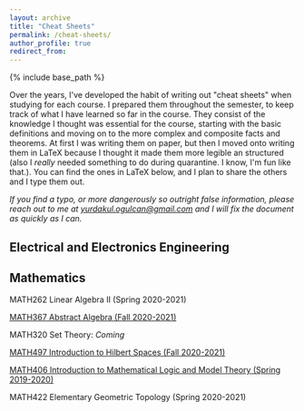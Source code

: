 ```yaml
---
layout: archive
title: "Cheat Sheets"
permalink: /cheat-sheets/
author_profile: true
redirect_from:
---
```


{% include base_path %}

Over the years, I've developed the habit of writing out "cheat sheets" when studying for each course. I prepared them throughout the semester, to keep track of what I have learned so far in the course. They consist of the knowledge I thought was essential for the course, starting with the basic definitions and moving on to the more complex and composite facts and theorems. At first I was writing them on paper, but then I moved onto writing them in LaTeX because I thought it made them more legible an structured (also I *really* needed something to do during quarantine. I know, I'm fun like that.). You can find the ones in LaTeX below, and I plan to share the others and I type them out.

*If you find a typo, or more dangerously so outright false information, please reach out to me at [yurdakul.ogulcan@gmail.com](mailto:yurdakul.ogulcan@gmail.com) and I will fix the document as quickly as I can.*

## Electrical and Electronics Engineering
<!-- ### 1st Year
#### Fall -->
<!-- MATH119 Calculus with Analytical Geometry (Fall 2016-2017):

PHYS105 General Physics I (Fall 2016-2017):

CHEM107 General Chemistry (Fall 2016-2017): -->

<!-- #### Spring -->
<!-- MATH120 Calculus of Functions of Several Variables (Spring 2016-2017):

PHYS106 General Physics II (Fall 2016-2017):

MATH260 Linear Algebra (Spring 2016-2017): -->

<!-- ### 3rd Year
#### Fall -->
<!-- EE301 Signals and Systems (Fall 2018-2019): 

EE303 Electromagnetic Waves (Fall 2018-2019): 

EE311 Analog Electronics (Fall 2018-2019): 

EE361 Electromechanical Energy Conversion I (Fall 2018-2019):  -->

<!-- #### Spring -->
<!-- EE302 Feedback Systems (Spring 2018-2019): 

EE306 Signals and Systems II (Spring 2018-2019): 

EE312 Digital Electronics (Spring 2018-2019):  -->

<!-- ### 4th Year
#### Fall -->
<!-- EE415 Introduction to Medical Imaging (Fall 2019-2020):  -->

<!-- #### Spring -->
<!-- EE404 Nonlinear Control Systems (Spring 2019-2020):  -->

## Mathematics
<!-- ### 2nd Year
#### Spring -->
MATH262 Linear Algebra II (Spring 2020-2021)

<!-- ### 3rd Year
#### Fall -->
<!-- MATH341 Graph Theory (Fall 2020-2021):  -->

<!-- MATH353 Complex Calculus (Spring 2018-2019):  -->

[MATH367 Abstract Algebra (Fall 2020-2021)](/files/MATH367CheatSheet_OgulCanYurdakul.pdf)

<!-- #### Spring -->
MATH320 Set Theory: *Coming*

<!-- MATH371 Differential Geometry (Spring 2020-2021):  -->

<!-- ### 4th Year
#### Fall -->
[MATH497 Introduction to Hilbert Spaces (Fall 2020-2021)](/files/MATH497CheatSheet_OgulCanYurdakul.pdf)

<!-- #### Spring -->
[MATH406 Introduction to Mathematical Logic and Model Theory (Spring 2019-2020)](/files/MATH406CheatSheet_OgulCanYurdakul.pdf)

MATH422 Elementary Geometric Topology (Spring 2020-2021)
